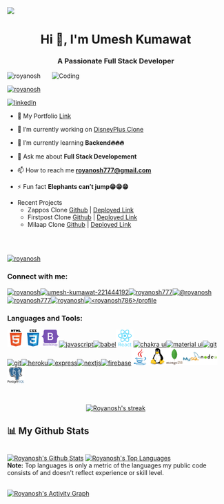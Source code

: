 <img src ="https://r7q6w9z6.rocketcdn.me/career/wp-content/uploads/2020/03/full-stack-development.gif" width="2000px">
<h1 align="center">Hi 👋, I'm Umesh Kumawat</h1>
<h3 align="center">A Passionate Full Stack Developer</h3>
<img align="right" alt="Coding" width="400" src="https://cdn.dribbble.com/users/1162077/screenshots/3848914/programmer.gif">
<p align="left"> <img src="https://komarev.com/ghpvc/?username=royanosh&label=Profile%20views&color=0e75b6&style=flat" alt="royanosh" /> </p>

<p align="left"> <a href="https://twitter.com/royanosh" target="_blank"><img src="https://img.shields.io/twitter/follow/royanosh?logo=twitter&style=for-the-badge" alt="royanosh" /></a> </p>

<p align="left"> <a href="https://www.linkedin.com/in/umesh-kumawat-221444192/" target="_blank"><img src="https://img.shields.io/badge/LinkedIn-0077B5?style=for-the-badge&logo=linkedin&logoColor=white" alt="linkedIn" /></a> </p>

- 🔗 My Portfolio [Link](https://umesh-kumawat.netlify.app)

- 🔭 I’m currently working on [DisneyPlus Clone](https://github.com/Royanosh/disneyplus)

- 🌱 I’m currently learning **Backend🔥🔥🔥**

- 💬 Ask me about **Full Stack Developement**

- 📫 How to reach me **royanosh777@gmail.com**

- ⚡ Fun fact **Elephants can’t jump😁😁😁**

* Recent Projects
   * Zappos Clone [Github](https://github.com/Royanosh/zappos)         | [Deployed Link](zappos-official.netlify.app)
   * Firstpost Clone [Github](https://github.com/Royanosh/firstpost) |  [Deployed Link](firstpost-clone.netlify.app)
   * Milaap Clone [Github](https://github.com/gauravv8090/Milaap_clone)       |  [Deployed Link](https://milaapclone.netlify.app)
<br>
<br>
<p align="left"> <a href="https://github.com/ryo-ma/github-profile-trophy"><img src="https://github-profile-trophy.vercel.app/?username=royanosh" alt="royanosh" /></a> </p>

<h3 align="left">Connect with me:</h3>
<p align="left"><a href="https://twitter.com/royanosh" target="blank"><img align="center" src="https://help.twitter.com/content/dam/help-twitter/brand/logo.png" alt="royanosh" height="30" width="40" /></a><a href="https://linkedin.com/in/umesh-kumawat-221444192" target="blank"><img align="center" src="https://freepngimg.com/save/14268-linkedin-png-picture/512x512" alt="umesh-kumawat-221444192" height="30" width="30" /></a><a href="https://www.codechef.com/users/royanosh777" target="blank"><img align="center" src="https://cdn.jsdelivr.net/npm/simple-icons@3.1.0/icons/codechef.svg" alt="royanosh777" height="30" width="40" /></a><a href="https://medium.com/@royanosh" target="blank"><img align="center" src="https://raw.githubusercontent.com/rahuldkjain/github-profile-readme-generator/master/src/images/icons/Social/medium.svg" alt="@royanosh" height="30" width="40" /></a><a href="https://www.hackerrank.com/royanosh777" target="blank"><img align="center" src="https://raw.githubusercontent.com/rahuldkjain/github-profile-readme-generator/master/src/images/icons/Social/hackerrank.svg" alt="royanosh777" height="30" width="40" /></a><a href="https://www.leetcode.com/royanosh" target="blank"><img align="center" src="https://raw.githubusercontent.com/rahuldkjain/github-profile-readme-generator/master/src/images/icons/Social/leet-code.svg" alt="royanosh" height="30" width="40" /></a><a href="https://auth.geeksforgeeks.org/user/<royanosh786>/profile" target="blank"><img align="center" src="https://raw.githubusercontent.com/rahuldkjain/github-profile-readme-generator/master/src/images/icons/Social/geeks-for-geeks.svg" alt="<royanosh786>/profile" height="30" width="40" /></a>
</p>

<h3 align="left">Languages and Tools:</h3>
<p align="left"><a href="https://www.w3.org/html/" target="_blank" rel="noreferrer"><img src="https://raw.githubusercontent.com/devicons/devicon/master/icons/html5/html5-original-wordmark.svg" alt="html5" width="40" height="40"/></a><a href="https://www.w3schools.com/css/" target="_blank" rel="noreferrer"><img src="https://raw.githubusercontent.com/devicons/devicon/master/icons/css3/css3-original-wordmark.svg" alt="css3" width="40" height="40"/></a><a href="https://getbootstrap.com" target="_blank" rel="noreferrer"><img src="https://raw.githubusercontent.com/devicons/devicon/master/icons/bootstrap/bootstrap-plain-wordmark.svg" alt="bootstrap" width="40" height="40"/></a><a href="https://developer.mozilla.org/en-US/docs/Web/JavaScript" target="_blank" rel="noreferrer"><img src="https://img.icons8.com/nolan/64/javascript.png" alt="javascript" width="40" height="40"/></a><a href="https://babeljs.io/" target="_blank" rel="noreferrer"><img src="https://upload.wikimedia.org/wikipedia/commons/0/02/Babel_Logo.svg" alt="babel" width="40" height="40"/></a><a href="https://reactjs.org/" target="_blank" rel="noreferrer"><img src="https://raw.githubusercontent.com/devicons/devicon/master/icons/react/react-original-wordmark.svg" alt="react" width="40" height="40"/></a><a href="https://chakra-ui.com/" target="_blank" rel="noreferrer"><img src="https://img.icons8.com/color/48/000000/chakra-ui.png" alt="chakra ui" width="40" height="40"/></a><a href="https://mui.com/" target="_blank" rel="noreferrer"><img src="https://img.icons8.com/color/48/000000/material-ui.png" alt="material ui" width="40" height="40"/></a><a href="https://git-scm.com/" target="_blank" rel="noreferrer"><img src="https://www.vectorlogo.zone/logos/git-scm/git-scm-icon.svg" alt="git" width="40" height="40"/></a><a href="https://www.npmjs.com/package/json-server" target="_blank" rel="noreferrer"><img src="https://img.icons8.com/nolan/64/json.png" alt="git" width="40" height="40"/></a><a href="https://heroku.com" target="_blank" rel="noreferrer"><img src="https://www.vectorlogo.zone/logos/heroku/heroku-icon.svg" alt="heroku" width="40" height="40"/></a><a href="https://expressjs.com" target="_blank" rel="noreferrer"><img src="https://img.icons8.com/nolan/64/express-js.png" alt="express" width="40" height="40"/></a><a href="https://nextjs.org/" target="_blank" rel="noreferrer"><img src="https://img.icons8.com/fluency-systems-filled/48/000000/nextjs.png" alt="nextjs" width="40" height="40"/></a><a href="https://firebase.google.com/" target="_blank" rel="noreferrer"><img src="https://www.vectorlogo.zone/logos/firebase/firebase-icon.svg" alt="firebase" width="40" height="40"/></a><a href="https://www.java.com" target="_blank" rel="noreferrer"><img src="https://raw.githubusercontent.com/devicons/devicon/master/icons/java/java-original.svg" alt="java" width="40" height="40"/></a><a href="https://www.linux.org/" target="_blank" rel="noreferrer"><img src="https://raw.githubusercontent.com/devicons/devicon/master/icons/linux/linux-original.svg" alt="linux" width="40" height="40"/></a><a href="https://www.mongodb.com/" target="_blank" rel="noreferrer"><img src="https://raw.githubusercontent.com/devicons/devicon/master/icons/mongodb/mongodb-original-wordmark.svg" alt="mongodb" width="40" height="40"/></a><a href="https://www.mysql.com/" target="_blank" rel="noreferrer"><img src="https://raw.githubusercontent.com/devicons/devicon/master/icons/mysql/mysql-original-wordmark.svg" alt="mysql" width="40" height="40"/></a><a href="https://nodejs.org" target="_blank" rel="noreferrer"><img src="https://raw.githubusercontent.com/devicons/devicon/master/icons/nodejs/nodejs-original-wordmark.svg" alt="nodejs" width="40" height="40"/></a><a href="https://www.postgresql.org" target="_blank" rel="noreferrer"><img src="https://raw.githubusercontent.com/devicons/devicon/master/icons/postgresql/postgresql-original-wordmark.svg" alt="postgresql" width="40" height="40"/></a></p>

<br/>

<p align="center">
    <a href="https://github.com/Royanosh/github-readme-streak-stats">
        <img title="🔥 Get streak stats for your profile at git.io/streak-stats" alt="Royanosh's streak" src="https://github-readme-streak-stats.herokuapp.com/?user=Royanosh&theme=black-ice&hide_border=true&stroke=0000&background=060A0CD0"/>
    </a>
</p>

## 📊 My Github Stats

  <br/>
    <a href="https://github.com/Royanosh/github-readme-stats"><img alt="Royanosh's Github Stats" src="https://github-readme-stats.vercel.app/api?username=Royanosh&show_icons=true&count_private=true&theme=react&hide_border=true&bg_color=0D1117" /></a>
  <a href="https://github.com/Royanosh/github-readme-stats"><img alt="Royanosh's Top Languages" src="https://github-readme-stats.vercel.app/api/top-langs/?username=Royanosh&langs_count=8&count_private=true&layout=compact&theme=react&hide_border=true&bg_color=0D1117" /></a>
  <br/>
  <b>Note:</b> Top languages is only a metric of the languages my public code consists of and doesn't reflect experience or skill level.


<br/>
<br/>

<a href="https://github.com/Royanosh/github-readme-activity-graph"><img alt="Royanosh's Activity Graph" src="https://activity-graph.herokuapp.com/graph?username=Royanosh&theme=dracula" /></a>

<br/>
<br/>
